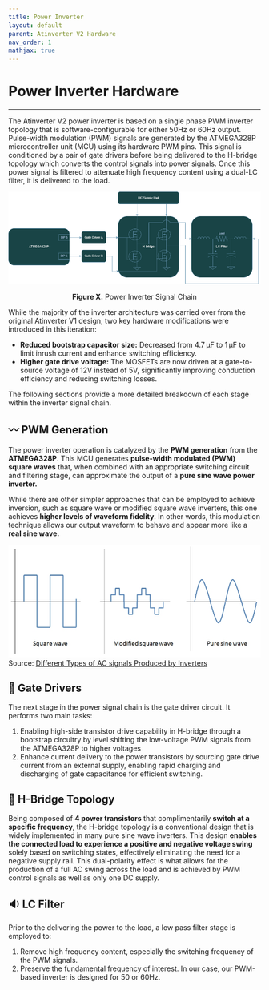 ```yaml
---
title: Power Inverter
layout: default
parent: Atinverter V2 Hardware
nav_order: 1
mathjax: true
---
```


# **Power Inverter Hardware**
---

The Atinverter V2 power inverter is based on a single phase PWM inverter topology that is software-configurable for either 50Hz or 60Hz output. Pulse-width modulation (PWM) signals are generated by the ATMEGA328P microcontroller unit (MCU) using its hardware PWM pins. This signal is conditioned by a pair of gate drivers before being delivered to the H-bridge topology which converts the control signals into power signals. Once this power signal is filtered to attenuate high frequency content using a dual-LC filter, it is delivered to the load. 

<p align="center">
<img src="../../images/power_inverter_signal_chain.png" alt="Power Inverter Signal Chain" width="800"/>
</p>

<div style="text-align: center;">
    <h7><b>Figure X.</b> Power Inverter Signal Chain </h7>
</div>

While the majority of the inverter architecture was carried over from the original Atinverter V1 design, two key hardware modifications were introduced in this iteration:
- **Reduced bootstrap capacitor size:** Decreased from 4.7 µF to 1 µF to limit inrush current and enhance switching efficiency.
- **Higher gate drive voltage:** The MOSFETs are now driven at a gate-to-source voltage of 12V instead of 5V, significantly improving conduction efficiency and reducing switching losses.

The following sections provide a more detailed breakdown of each stage within the inverter signal chain.

## 〰️ PWM Generation
The power inverter operation is catalyzed by the **PWM generation** from the **ATMEGA328P**. This MCU generates **pulse-width modulated (PWM) square waves** that, when combined with an appropriate switching circuit and filtering stage, can approximate the output of a **pure sine wave power inverter.** 

While there are other simpler approaches that can be employed to achieve inversion, such as square wave or modified square wave inverters, this one achieves **higher levels of waveform fidelity**. In other words, this modulation technique allows our output waveform to behave and appear more like a **real sine wave.**

![Different Types of AC Waveforms Produced by Inverters](../../images/different_inverter_waveforms.jpg)
Source: [Different Types of AC signals Produced by Inverters](https://www.e-education.psu.edu/eme812/node/711)

## 🧠 Gate Drivers
The next stage in the power signal chain is the gate driver circuit. It performs two main tasks:
1. Enabling high-side transistor drive capability in H-bridge through a bootstrap circuitry by level shifting the low-voltage PWM signals from the ATMEGA328P to higher voltages
2. Enhance current delivery to the power transistors by sourcing gate drive current from an external supply, enabling rapid charging and discharging of gate capacitance for efficient switching.


## 🔁 H-Bridge Topology
Being composed of **4 power transistors** that complimentarily **switch at a specific frequency**, the H-bridge topology is a conventional design that is widely implemented in many pure sine wave inverters. This design **enables the connected load to experience a positive and negative voltage swing** solely based on switching states, effectively eliminating the need for a negative supply rail. This dual-polarity effect is what allows for the production of a full AC swing across the load and is achieved by PWM control signals as well as only one DC supply. 

## 🔉 LC Filter
Prior to the delivering the power to the load, a low pass filter stage is employed to:
1. Remove high frequency content, especially the switching frequency of the PWM signals.
2. Preserve the fundamental frequency of interest. In our case, our PWM-based inverter is designed for 50 or 60Hz.